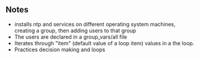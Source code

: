 ## Notes
- installs ntp and services on different operating system machines, creating a group, then adding users to that group
- The users are declared in a group_vars/all file
- Iterates through "item" (default value of a loop item) values in a the loop.  
- Practices decision making and loops
